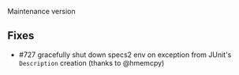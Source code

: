 Maintenance version

## Fixes

 * #727 gracefully shut down specs2 env on exception from JUnit's `Description` creation (thanks to @hmemcpy)
